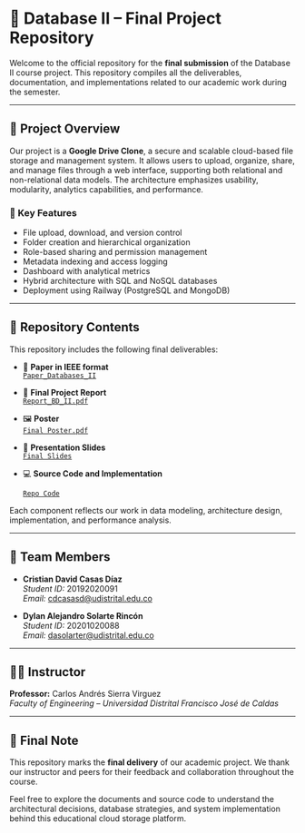 # 📁 Database II – Final Project Repository

Welcome to the official repository for the **final submission** of the Database II course project. This repository compiles all the deliverables, documentation, and implementations related to our academic work during the semester.

---

## 📌 Project Overview

Our project is a **Google Drive Clone**, a secure and scalable cloud-based file storage and management system. It allows users to upload, organize, share, and manage files through a web interface, supporting both relational and non-relational data models. The architecture emphasizes usability, modularity, analytics capabilities, and performance.

### 🔑 Key Features

- File upload, download, and version control  
- Folder creation and hierarchical organization  
- Role-based sharing and permission management  
- Metadata indexing and access logging  
- Dashboard with analytical metrics  
- Hybrid architecture with SQL and NoSQL databases  
- Deployment using Railway (PostgreSQL and MongoDB)

---

## 📂 Repository Contents

This repository includes the following final deliverables:

- 📄 **Paper in IEEE format**  
  [`Paper_Databases_II`](https://github.com/DylanSolarteR/database-ii-project/blob/main/Final%20Delivery/Paper_Databases_II_Final_Version_Dylan_Solarte_Cristian_Casas.pdf)

- 🧾 **Final Project Report**  
  [`Report_BD_II.pdf`](https://github.com/DylanSolarteR/database-ii-project/blob/main/Final%20Delivery/Report_Drive_Clone.pdf)

- 🖼️ **Poster**  
  [`Final Poster.pdf`](https://github.com/DylanSolarteR/database-ii-project/blob/main/Final%20Delivery/Final%20Poster%20CristianCasas_DylanSolarte.pdf)

- 📑 **Presentation Slides**  
  [`Final Slides`](https://github.com/DylanSolarteR/database-ii-project/blob/main/Final%20Delivery/Slides%20Drive%20Clone.pdf)

- 💻 **Source Code and Implementation**

  [`Repo Code`](https://github.com/CrisCasas/datosDummy_BD_ii)

Each component reflects our work in data modeling, architecture design, implementation, and performance analysis.

---

## 👥 Team Members

- **Cristian David Casas Díaz**  
  *Student ID:* 20192020091  
  *Email:* cdcasasd@udistrital.edu.co

- **Dylan Alejandro Solarte Rincón**  
  *Student ID:* 20201020088  
  *Email:* dasolarter@udistrital.edu.co

---

## 👨‍🏫 Instructor

**Professor:** Carlos Andrés Sierra Virguez  
*Faculty of Engineering – Universidad Distrital Francisco José de Caldas*

---

## 📢 Final Note

This repository marks the **final delivery** of our academic project. We thank our instructor and peers for their feedback and collaboration throughout the course.

Feel free to explore the documents and source code to understand the architectural decisions, database strategies, and system implementation behind this educational cloud storage platform.

